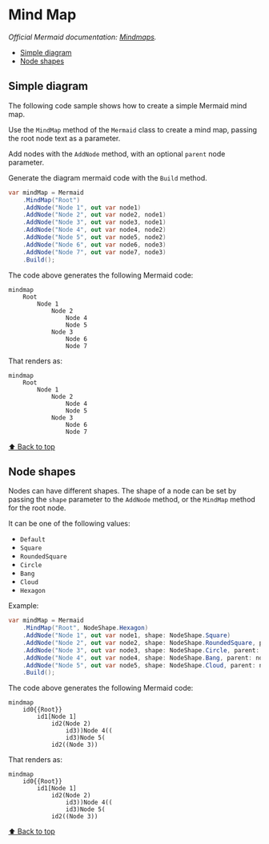# Mind Map<!-- omit from toc -->

*Official Mermaid documentation: [Mindmaps](https://mermaid.js.org/syntax/mindmap.html).*

- [Simple diagram](#simple-diagram)
- [Node shapes](#node-shapes)

## Simple diagram

The following code sample shows how to create a simple Mermaid mind map.

Use the `MindMap` method of the `Mermaid` class to create a mind map, passing the root node text as a parameter.

Add nodes with the `AddNode` method, with an optional `parent` node parameter.

Generate the diagram mermaid code with the `Build` method.

```csharp
var mindMap = Mermaid
    .MindMap("Root")
    .AddNode("Node 1", out var node1)
    .AddNode("Node 2", out var node2, node1)
    .AddNode("Node 3", out var node3, node1)
    .AddNode("Node 4", out var node4, node2)
    .AddNode("Node 5", out var node5, node2)
    .AddNode("Node 6", out var node6, node3)
    .AddNode("Node 7", out var node7, node3)
    .Build();
```

The code above generates the following Mermaid code:

```text
mindmap
    Root
        Node 1
            Node 2
                Node 4
                Node 5
            Node 3
                Node 6
                Node 7
```

That renders as:

```mermaid
mindmap
    Root
        Node 1
            Node 2
                Node 4
                Node 5
            Node 3
                Node 6
                Node 7
```

[⬆ Back to top](#mind-map)

## Node shapes

Nodes can have different shapes. The shape of a node can be set by passing the `shape` parameter to the `AddNode` method, or the `MindMap` method for the root node.

It can be one of the following values:

- `Default`
- `Square`
- `RoundedSquare`
- `Circle`
- `Bang`
- `Cloud`
- `Hexagon`

Example:

```csharp
var mindMap = Mermaid
    .MindMap("Root", NodeShape.Hexagon)
    .AddNode("Node 1", out var node1, shape: NodeShape.Square)
    .AddNode("Node 2", out var node2, shape: NodeShape.RoundedSquare, parent: node1)
    .AddNode("Node 3", out var node3, shape: NodeShape.Circle, parent: node1)
    .AddNode("Node 4", out var node4, shape: NodeShape.Bang, parent: node2)
    .AddNode("Node 5", out var node5, shape: NodeShape.Cloud, parent: node2)
    .Build();
```

The code above generates the following Mermaid code:

```text
mindmap
    id0{{Root}}
        id1[Node 1]
            id2(Node 2)
                id3))Node 4((
                id3)Node 5(
            id2((Node 3))
```

That renders as:

```mermaid
mindmap
    id0{{Root}}
        id1[Node 1]
            id2(Node 2)
                id3))Node 4((
                id3)Node 5(
            id2((Node 3))
```

[⬆ Back to top](#mind-map)
